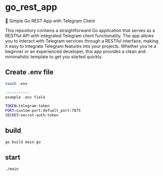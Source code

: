 # go_rest_app

🚀 Simple Go REST App with Telegram Client

This repository contains a straightforward Go application that serves as a RESTful API with integrated Telegram client functionality. The app allows you to interact with Telegram services through a RESTful interface, making it easy to integrate Telegram features into your projects. Whether you're a beginner or an experienced developer, this app provides a clean and minimalistic template to get you started quickly.

## Create .env file
```sh
touch .env

-----------
example .env fiele

TOKEN=telegram-token
PORT=custom-port:defualt_port:7875
SECRET=secret-auth-token
```
## build
```sh
go build main.go
```
## start
```sh
./main
```